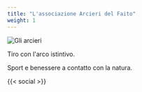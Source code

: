 ```yaml
---
title: "L'associazione Arcieri del Faito"
weight: 1
---
```


![Gli arcieri](/images/arcieri.jpg)

Tiro con l'arco istintivo.

Sport e benessere a contatto con la natura.

{{< social >}}
